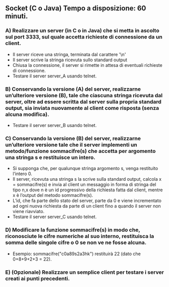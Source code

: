 ## Socket (C o Java) Tempo a disposizione: 60 minuti.

### A) Realizzare un server (in C o in Java) che si metta in ascolto sul port 3333, sul quale accetta richieste di connessione da un client.
- Il server riceve una stringa, terminata dal carattere '\n'
- Il server scrive la stringa ricevuta sullo standard output
- Chiusa la connessione, il server si rimette in attesa di eventuali richieste di connessione.
- Testare il server server_A usando telnet.

### B) Conservando la versione (A) del server, realizzarne un’ulteriore versione (B), tale che ciascuna stringa ricevuta dal server, oltre ad essere scritta dal server sulla propria standard output, sia inviata nuovamente al client come risposta (senza alcuna modifica).
- Testare il server server_B usando telnet.

### C) Conservando la versione (B) del server, realizzarne un’ulteriore versione tale che il server implementi un metodo/funzione sommacifre(s) che accetta per argomento una stringa s e restituisce un intero.
- Si supponga che, per qualunque stringa argomento s, venga restituito l’intero 0.
- Il server, ricevuta una stringa s la scrive sulla standard output, calcola x = sommacifre(s) e invia al client un messaggio in forma di stringa del tipo n,x dove n è un id progressivo della richiesta fatta dal client, mentre x è l’output del metodo sommacifre(s).
- L’id, che fa parte dello stato del server, parte da 0 e viene incrementato ad ogni nuova richiesta da parte di un client fino a quando il server non viene riavviato.
- Testare il server server_C usando telnet.

### D) Modificare la funzione sommacifre(s) in modo che, riconosciute le cifre numeriche al suo interno, restituisca la somma delle singole cifre o 0 se non ve ne fosse alcuna.
- Esempio: sommacifre("c0a89s2a3hk") restituirà 22 (dato che 0+8+9+2+3 = 22).

### E) (Opzionale) Realizzare un semplice client per testare i server creati ai punti precedenti.
